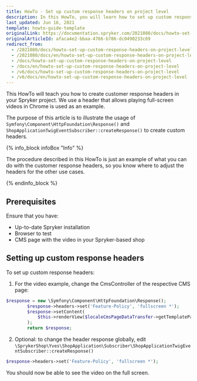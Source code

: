 ```yaml
---
title: HowTo - Set up custom response headers on project level
description: In this HowTo, you will learn how to set up custom response headers to play the full-screen video.
last_updated: Jun 16, 2021
template: howto-guide-template
originalLink: https://documentation.spryker.com/2021080/docs/howto-set-up-custom-response-headers-on-project-level
originalArticleId: afaca4e2-bbaa-4766-b786-dc0490233c69
redirect_from:
  - /2021080/docs/howto-set-up-custom-response-headers-on-project-level
  - /2021080/docs/en/howto-set-up-custom-response-headers-on-project-level
  - /docs/howto-set-up-custom-response-headers-on-project-level
  - /docs/en/howto-set-up-custom-response-headers-on-project-level
  - /v6/docs/howto-set-up-custom-response-headers-on-project-level
  - /v6/docs/en/howto-set-up-custom-response-headers-on-project-level
---
```


This HowTo will teach you how to create customer response headers in your Spryker project. We use a header that allows playing full-screen videos in Chrome is used as an example.

The purpose of this article  is to illustrate the usage of `Symfony\Component\HttpFoundation\Response()` and `ShopApplicationTwigEventSubscriber::createResponse()` to create custom headers.

{% info_block infoBox "Info" %}

The procedure described in this HowTo is just an example of what you can do with the customer response headers, so you know where to adjust the headers for the other use cases.

{% endinfo_block %}

## Prerequisites

Ensure that you have:

* Up-to-date Spryker installation
* Browser to test
* CMS page with the video in your Spryker-based shop

## Setting up custom response headers

To set up custom response headers:

1. For the video example, change the CmsController of the respective CMS page:

```php
$response = new \Symfony\Component\HttpFoundation\Response();
        $response->headers->set('Feature-Policy', 'fullscreen *');
        $response->setContent(
            $this->renderView($localeCmsPageDataTransfer->getTemplatePath(), $viewData)
        );
        return $response;
```

2. Optional: to change the header response globally, edit `\SprykerShop\Yves\ShopApplication\Subscriber\ShopApplicationTwigEventSubscriber::createResponse()`

```php
$response->headers->set('Feature-Policy', 'fullscreen *');
```

You should now be able to see the video on the full screen.

